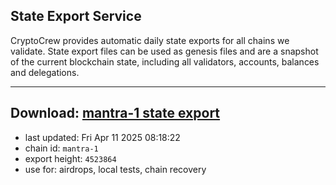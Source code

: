 ## State Export Service
CryptoCrew provides automatic daily state exports for all chains we validate. State export files can be used as genesis files and are a snapshot of the current blockchain state, including all validators, accounts, balances and delegations.

---
**Download: [mantra-1 state export](https://dl-eu2.ccvalidators.com/SERVICE/mantrachain/mantra-1_export_4523864.json)**
---

- last updated: Fri Apr 11 2025 08:18:22
- chain id: `mantra-1`
- export height: `4523864`
- use for: airdrops, local tests, chain recovery

